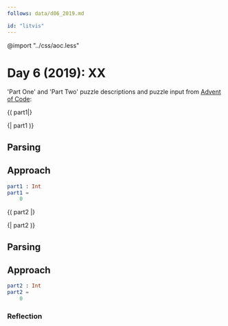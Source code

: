 ```yaml
---
follows: data/d06_2019.md

id: "litvis"
---
```


@import "../css/aoc.less"

# Day 6 (2019): XX

'Part One' and 'Part Two' puzzle descriptions and puzzle input from [Advent of Code](https://adventofcode.com/2019/day/6):

{( part1|}

{| part1 )}

## Parsing

## Approach

```elm {l r}
part1 : Int
part1 =
    0
```

{( part2 |}

{| part2 )}

## Parsing

## Approach

```elm {l r}
part2 : Int
part2 =
    0
```

### Reflection
